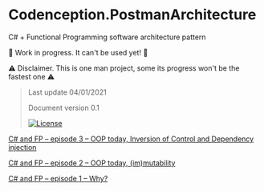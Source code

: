 # Codenception.PostmanArchitecture

C# + Functional Programming software architecture pattern

🚧 Work in progress. It can't be used yet! 🚧

⚠️ Disclaimer. This is one man project, some its progress won't be the fastest one ⚠️


> Last update 04/01/2021
> 
> Document version 0.1
>
> [![License](https://img.shields.io/badge/License-Apache%202.0-blue.svg)](https://opensource.org/licenses/Apache-2.0)

[C# and FP – episode 3 – OOP today, Inversion of Control and Dependency injection](https://grevenitis.me/2020/09/20/c-and-fp-episode-3-oop-today-inversion-of-control-and-dependency-injection/)

[C# and FP – episode 2 – OOP today, (im)mutability](https://grevenitis.me/2019/12/18/c-and-fp-episode-2-oop-today-immutability/)

[C# and FP – episode 1 – Why?](https://grevenitis.me/2019/07/30/c-and-fp-episode-1-why/)
